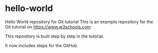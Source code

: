 # hello-world
Hello World repository for Git tutorial
This is an example repository for the Git tutorial on https://www.w3schools.com

This repository is built step by step in the tutorial.

It now includes steps for the GitHub.
